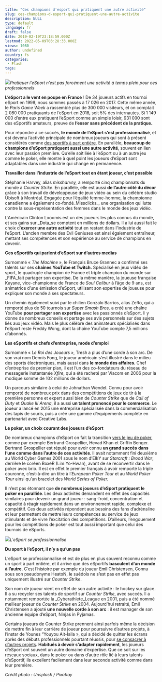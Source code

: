 ```yaml
---
title: "Ces champions d'esport qui pratiquent une autre activité"
slug: ces-champions-d-esport-qui-pratiquent-une-autre-activite
description: NULL
type: default
language: fr
draft: false
date: 2019-02-19T23:18:59.000Z
lastmod: 2022-05-09T03:28:33.000Z
views: 1080
author: undefined
country: fs
categories:
 - Flash
tags:
---
```

![](https://flickshot-ue.s3.eu-west-2.amazonaws.com/flickshot/article/5c6eeeb8c1bd5/images/tn5yOK0CwJJLM4NXkMlmpQYCEO0o0MK9EGUio0SM.jpeg)_Pratiquer l'eSport n’est pas forcément une activité à temps plein pour ces professionnels_

**L’eSport a le vent en poupe en France** ! De 34 joueurs actifs en tournoi eSport en 1998, nous sommes passés à 17 026 en 2017\. Cette même année, le _Paris Game Week_ a rassemblé plus de 300 000 visiteurs, et on comptait 2 080 000 pratiquants de l’eSport en 2018, soit 5% des internautes. Si 1 149 000 d’entre eux pratiquent l’eSport comme un simple loisir, 931 000 sont des eSportifs amateurs, preuve de **l’essor sans précédent de la pratique.**

Pour répondre à ce succès, **le monde de l’eSport s’est professionnalisé**, et est devenu l’activité principale de nombreux joueurs qui sont à présent considérés comme [des sportifs à part entière](https://soscasino.net/les-joueurs-pros-esport-sont-des-athletes/). En parallèle, **beaucoup de champions d’eSport pratiquent aussi une autre activité**, souvent en lien avec leur passion première. Qu’elle soit liée à l’eSport ou à un autre jeu comme le poker, elle montre à quel point les joueurs d’eSport sont adaptables dans une industrie qui change en permanence.  
  
**Travailler dans l’industrie de l’eSport tout en étant joueur, c’est possible**

Stéphanie Harvey, alias _missharvey,_ a remporté cinq championnats du monde à _Counter Strike_. En parallèle, elle est aussi **de l’autre côté du décor** grâce à son travail de développeuse de jeux vidéo au sein du célèbre studio Ubisoft à Montréal. Engagée pour l’égalité femme-homme, la championne canadienne a également co-fondé_Missclicks_, une organisation qui lutte contre la sous-représentation des femmes dans le monde des jeux vidéo. 

L’Américain Clinton Looomis est un des joueurs les plus connus du monde, et ses gains sur _Dota_se comptent en millions de dollars. Il a lui aussi fait le choix d’**exercer une autre activité** tout en restant dans l’industrie de l’eSport. L’ancien membre des Evil Geniuses est ainsi également entraîneur, mettant ses compétences et son expérience au service de champions en devenir.  
  
**Ces eSportifs qui parlent d’eSport sur d’autres medias**

Surnommé « _The Machine_ », le Français Bruce Grannec a confirmé ses talents sur ses **chaînes YouTube et Twitch.** Spécialisé en jeux vidéo de sport, le quadruple champion de France et triple champion du monde sur _FIFA_fait partager son expertise. De la même manière, la joueuse française Kayane, vice-championne de France de _Soul Calibur_ à l’âge de 9 ans, est animatrice d’une émission d’eSport, utilisant son expertise de joueuse pour expliquer son monde à ses spectateurs. 

Un chemin également suivi par le chilien Gonzalo Barrios, alias ZeRo, qui a remporté plus de 50 tournois sur _Super Smash Bros,_ a créé une chaîne YouTube **pour partager son expertise** avec les passionnés d’eSport. Il y donne de nombreux conseils et partage ses avis personnels sur des sujets liés aux jeux vidéo. Mais le plus célèbre des animateurs spécialisés dans l’eSport reste Freddy Wong, dont la chaîne YouTube compte 7,5 millions d’abonnés.  
  
**Les eSportifs et chefs d’entreprise, mode d’emploi**

Surnommé « _Le Roi des Joueurs_ », Tresh a plus d’une corde à son arc. De son vrai nom Dennis Fong, le joueur américain s’est illustré dans le milieu des sports électroniques, mais aussi dans **le monde des affaires**. Chef d’entreprise de premier plan, il est l’un des co-fondateurs du réseau de messagerie instantanée _Xfire_, qui a été racheté par Viacom en 2006 pour la modique somme de 102 millions de dollars.

Un parcours similaire à celui de Johnathan Wendel. Connu pour avoir remporté de nombreux prix dans des compétitions de jeux de tir à la première personne et expert aussi bien de _Counter Strike_ que de _Call of Duty_ et _Quake III Arena_, il a aussi **un talent prononcé pour le commerce**. Le joueur a lancé en 2015 une entreprise spécialisée dans la commercialisation des tapis de souris, puis a créé une gamme d’équipements complète en partenariat avec Creative Labs.  
  
**Le poker, un choix courant des joueurs d’eSport**

De nombreux champions d’eSport on fait la transition [vers le jeu de poker](http://fr.888poker.com/), comme par exemple Bertrand Grospellier, Hevad Khan et Griffin Benger. Bertrand Grospellier est réputé pour avoir connu **un grand succès** **dans l’une comme dans l’autre de ces activités**. Il avait notamment fini deuxième au World Cyber Games 2001 sous le nom d’ElkY sur _Starcraft : Brood War_, derrière le coréen BoxeR (Lim Yo-Hwan), avant de se reconvertir dans le poker avec brio. Il est en effet le premier français à avoir remporté la triple couronne, c’est-à-dire un titre à l’_European Poker Tour_ et au _World Poker Tour_ ainsi qu’un bracelet des _World Series of Poker._

Il n’est pas étonnant que **de nombreux joueurs d’eSport pratiquent le** **poker en parallèle**. Les deux activités demandent en effet des capacités similaires pour devenir un grand joueur : sang-froid, concentration et capacité à réagir rapidement dans un environnement rapide, complexe et compétitif. Ces deux activités répondent aux besoins des fans d’adrénaline et leur permettent de mettre leurs compétences au service de jeux stimulants et de vivre l’excitation des compétitions. D’ailleurs, l’engouement pour les compétitions de poker est tout aussi important que celui des tournois de eSports.

![](https://flickshot-ue.s3.eu-west-2.amazonaws.com/flickshot/article/5c6eeeb8c1bd5/images/3H8id99MPC3ETpVUcGJzSlnRUH54L277nUmnDz7b.jpeg)_L'eSport se professionnalise_ 

**Du sport à l’eSport, il n’y a qu’un pas**

L’eSport se professionnalise et est de plus en plus souvent reconnu comme un sport à part entière, et il arrive que des eSportifs **basculent d’un monde à l’autre**. C’est l’histoire par exemple du joueur Emil Christensen, Connu sous son pseudonyme HeatoN, le suédois ne s’est pas en effet pas uniquement illustré sur _Counter Strike_.

Son nom de joueur vient en effet de son autre activité : le hockey sur glace. Il a su recycler ses talents de sportif sur _Counter Strike_, avec succès. ll a notamment remportée la _Cyberathlete_League en 2001, puis a été nommé meilleur joueur de _Counter Strike_ en 2004\. Aujourd’hui retraité, Emil Christensen a ajouté **une nouvelle corde à son arc** : il est manager de son ancienne équipe d’eSport, Ninjas in Pyjamas.

Certains joueurs de Counter Strike prennent ainsi parfois même la décision de mettre fin à leur carrière de joueur pour poursuivre d’autres projets, à l’instar de Younes “Youyou Ait-Ialla », qui a décidé de quitter les écrans après des débuts professionnels pourtant réussis, pour [se consacrer à d’autres projets](https://flickshot.fr/en/article/youyou-arrete-sa-carriere/5b39fee72523a). **Habitués à devoir s’adapter rapidement**, les joueurs d’eSport ont souvent un autre domaine d’expertise. Que ce soit sur les réseaux sociaux, dans le poker ou dans d’autre rôle lié à leurs talents d’eSportif, ils excellent facilement dans leur seconde activité comme dans leur première.

_Crédit photo : Unsplash / Pixabay_
